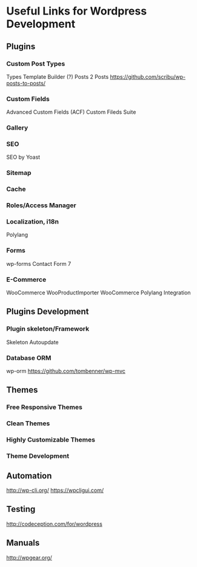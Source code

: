 # Useful Links for Wordpress Development
## Plugins ##
### Custom Post Types ###
Types
Template Builder (?)
Posts 2 Posts https://github.com/scribu/wp-posts-to-posts/
### Custom Fields ###
Advanced Custom Fields (ACF)
Custom Fileds Suite
### Gallery ###
### SEO ###
SEO by Yoast
### Sitemap ###
### Cache ###
### Roles/Access Manager ###
### Localization, i18n
Polylang
### Forms
wp-forms
Contact Form 7
### E-Commerce ###
WooCommerce
WooProductImporter
WooCommerce Polylang Integration
## Plugins Development ##
### Plugin skeleton/Framework ###
Skeleton
Autoupdate
### Database ORM ###
wp-orm
https://github.com/tombenner/wp-mvc
## Themes ##
### Free Responsive Themes ###
### Clean Themes ###
### Highly Customizable Themes ###
### Theme Development ###
## Automation ##
http://wp-cli.org/
https://wpcligui.com/
## Testing ##
http://codeception.com/for/wordpress
## Manuals ##
http://wpgear.org/
